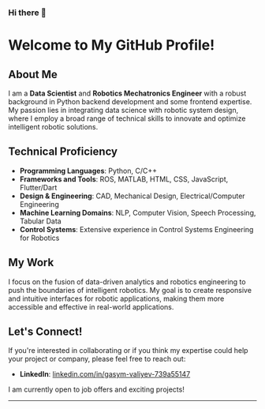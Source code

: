 ### Hi there 👋

<!--
**GasimV/GasimV** is a ✨ _special_ ✨ repository because its `README.md` (this file) appears on your GitHub profile.

Here are some ideas to get you started:

- 🔭 I’m currently working on ...
- 🌱 I’m currently learning ...
- 👯 I’m looking to collaborate on ...
- 🤔 I’m looking for help with ...
- 💬 Ask me about ...
- 📫 How to reach me: ...
- 😄 Pronouns: ...
- ⚡ Fun fact: ...
-->

# Welcome to My GitHub Profile!

## About Me

I am a **Data Scientist** and **Robotics Mechatronics Engineer** with a robust background in Python backend development and some frontend expertise. My passion lies in integrating data science with robotic system design, where I employ a broad range of technical skills to innovate and optimize intelligent robotic solutions.

## Technical Proficiency

- **Programming Languages**: Python, C/C++
- **Frameworks and Tools**: ROS, MATLAB, HTML, CSS, JavaScript, Flutter/Dart
- **Design & Engineering**: CAD, Mechanical Design, Electrical/Computer Engineering
- **Machine Learning Domains**: NLP, Computer Vision, Speech Processing, Tabular Data
- **Control Systems**: Extensive experience in Control Systems Engineering for Robotics

## My Work

I focus on the fusion of data-driven analytics and robotics engineering to push the boundaries of intelligent robotics. My goal is to create responsive and intuitive interfaces for robotic applications, making them more accessible and effective in real-world applications.

## Let's Connect!

If you're interested in collaborating or if you think my expertise could help your project or company, please feel free to reach out:

- **LinkedIn**: [linkedin.com/in/gasym-valiyev-739a55147](https://www.linkedin.com)

I am currently open to job offers and exciting projects!

---
